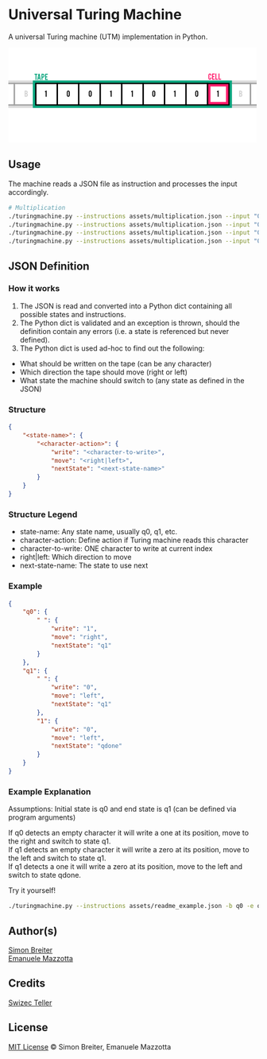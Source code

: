 # Universal Turing Machine

A universal Turing machine (UTM) implementation in Python.

![Turing Machine Example](assets/turing.png)

## Usage
The machine reads a JSON file as instruction and processes the input accordingly.

```sh
# Multiplication
./turingmachine.py --instructions assets/multiplication.json --input "00 000" -r -s .01
./turingmachine.py --instructions assets/multiplication.json --input "00000000000000000" -r -s .01
./turingmachine.py --instructions assets/multiplication.json --input "0000000000000000000000000 0" -r -s .01
./turingmachine.py --instructions assets/multiplication.json --input "0000000000000 000000000000000000000000" -r -s .01
```

## JSON Definition

### How it works

1. The JSON is read and converted into a Python dict containing all possible states and instructions.
2. The Python dict is validated and an exception is thrown, should the definition contain any errors (i.e. a state is referenced but never defined).
3. The Python dict is used ad-hoc to find out the following:

- What should be written on the tape (can be any character)
- Which direction the tape should move (right or left)
- What state the machine should switch to (any state as defined in the JSON)

### Structure

```json
{
    "<state-name>": {
        "<character-action>": {
            "write": "<character-to-write>",
            "move": "<right|left>",
          	"nextState": "<next-state-name>"
        }
    }
}
```

### Structure Legend

* state-name: Any state name, usually q0, q1, etc.
* character-action: Define action if Turing machine reads this character
* character-to-write: ONE character to write at current index
* right|left: Which direction to move
* next-state-name: The state to use next

### Example

```json
{
    "q0": {
        " ": {
            "write": "1",
            "move": "right",
          	"nextState": "q1"
        }
    },
    "q1": {
        " ": {
            "write": "0",
            "move": "left",
            "nextState": "q1"
        },
        "1": {
            "write": "0",
            "move": "left",
            "nextState": "qdone"
        }
    }
}
```

### Example Explanation

Assumptions: Initial state is q0 and end state is q1 (can be defined via program arguments)

If q0 detects an empty character it will write a one at its position, move to the right and switch to state q1.  
If q1 detects an empty character it will write a zero at its position, move to the left and switch to state q1.  
If q1 detects a one it will write a zero at its position, move to the left and switch to state qdone.  

Try it yourself!

```bash
./turingmachine.py --instructions assets/readme_example.json -b q0 -e qdone --input " " -r -s 1
```

## Author(s)

[Simon Breiter](mailto:hello@simonbreiter.com)  
[Emanuele Mazzotta](mailto:hello@mazzotta.me)

## Credits
[Swizec Teller](http://swizec.com/blog/a-turing-machine-in-133-bytes-of-javascript/swizec/3069)

## License

[MIT License](LICENSE.md) © Simon Breiter, Emanuele Mazzotta


